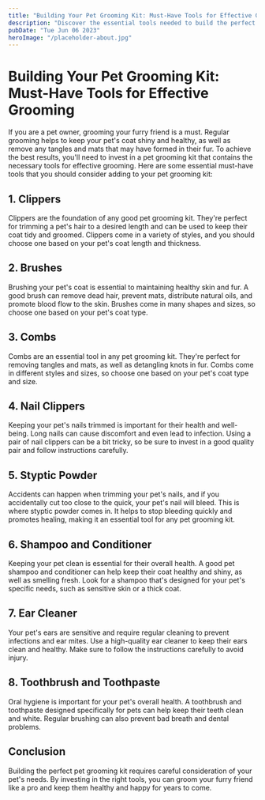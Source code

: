 ```yaml
---
title: "Building Your Pet Grooming Kit: Must-Have Tools for Effective Grooming"
description: "Discover the essential tools needed to build the perfect pet grooming kit. From clippers, to brushes, find out how to groom your furry friend like a pro."
pubDate: "Tue Jun 06 2023"
heroImage: "/placeholder-about.jpg"
---
```


# Building Your Pet Grooming Kit: Must-Have Tools for Effective Grooming

If you are a pet owner, grooming your furry friend is a must. Regular grooming helps to keep your pet&#39;s coat shiny and healthy, as well as remove any tangles and mats that may have formed in their fur. To achieve the best results, you&#39;ll need to invest in a pet grooming kit that contains the necessary tools for effective grooming. Here are some essential must-have tools that you should consider adding to your pet grooming kit:

## 1. Clippers

Clippers are the foundation of any good pet grooming kit. They&#39;re perfect for trimming a pet&#39;s hair to a desired length and can be used to keep their coat tidy and groomed. Clippers come in a variety of styles, and you should choose one based on your pet&#39;s coat length and thickness.

## 2. Brushes

Brushing your pet&#39;s coat is essential to maintaining healthy skin and fur. A good brush can remove dead hair, prevent mats, distribute natural oils, and promote blood flow to the skin. Brushes come in many shapes and sizes, so choose one based on your pet&#39;s coat type.

## 3. Combs

Combs are an essential tool in any pet grooming kit. They&#39;re perfect for removing tangles and mats, as well as detangling knots in fur. Combs come in different styles and sizes, so choose one based on your pet&#39;s coat type and size.

## 4. Nail Clippers

Keeping your pet&#39;s nails trimmed is important for their health and well-being. Long nails can cause discomfort and even lead to infection. Using a pair of nail clippers can be a bit tricky, so be sure to invest in a good quality pair and follow instructions carefully.

## 5. Styptic Powder

Accidents can happen when trimming your pet&#39;s nails, and if you accidentally cut too close to the quick, your pet&#39;s nail will bleed. This is where styptic powder comes in. It helps to stop bleeding quickly and promotes healing, making it an essential tool for any pet grooming kit.

## 6. Shampoo and Conditioner

Keeping your pet clean is essential for their overall health. A good pet shampoo and conditioner can help keep their coat healthy and shiny, as well as smelling fresh. Look for a shampoo that&#39;s designed for your pet&#39;s specific needs, such as sensitive skin or a thick coat.

## 7. Ear Cleaner

Your pet&#39;s ears are sensitive and require regular cleaning to prevent infections and ear mites. Use a high-quality ear cleaner to keep their ears clean and healthy. Make sure to follow the instructions carefully to avoid injury.

## 8. Toothbrush and Toothpaste

Oral hygiene is important for your pet&#39;s overall health. A toothbrush and toothpaste designed specifically for pets can help keep their teeth clean and white. Regular brushing can also prevent bad breath and dental problems.

## Conclusion

Building the perfect pet grooming kit requires careful consideration of your pet&#39;s needs. By investing in the right tools, you can groom your furry friend like a pro and keep them healthy and happy for years to come.